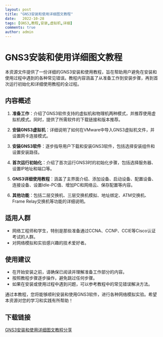 ```yaml
---
layout: post
title: "GNS3安装和使用详细图文教程"
date:   2022-10-28
tags: [GNS3,教程,安装,虚拟机,详细]
comments: true
author: admin
---
```

# GNS3安装和使用详细图文教程

本资源文件提供了一份详细的GNS3安装和使用教程，旨在帮助用户避免在安装和使用过程中遇到的各种常见错误。教程内容涵盖了从准备工作到安装步骤，再到首次运行初始化和详细使用教程的全过程。

## 内容概述

1. **准备工作**：介绍了GNS3软件支持的虚拟机和物理机两种模式，并推荐使用虚拟机模式。同时，提供了所需软件的下载链接和版本推荐。

2. **安装GNS3虚拟机**：详细说明了如何在VMware中导入GNS3虚拟机文件，并设置网卡连接模式。

3. **安装GNS3软件**：逐步指导用户下载和安装GNS3软件，包括选择安装组件和设置安装路径。

4. **首次运行初始化**：介绍了首次运行GNS3时的初始化步骤，包括选择服务器、设置IP地址和端口等。

5. **GNS3详细使用教程**：涵盖了主界面介绍、添加设备、启动设备、配置设备、连接设备、设置Idle-PC值、增加PC和网络云、保存配置等内容。

6. **其他功能**：包括二层交换机、三层交换机模拟、地址绑定、ATM交换机、Frame Relay交换机等功能的详细说明。

## 适用人群

- 网络工程师和学生，特别是那些准备通过CCNA、CCNP、CCIE等Cisco认证考试的人群。
- 对网络模拟和实验感兴趣的技术爱好者。

## 使用建议

- 在开始安装之前，请确保已阅读并理解准备工作部分的内容。
- 按照教程步骤逐步操作，避免跳过任何步骤。
- 如果在安装或使用过程中遇到问题，可以参考教程中的常见错误解决方法。

通过本教程，您将能够顺利安装和使用GNS3软件，进行各种网络模拟实验。希望本资源对您的学习和实践有所帮助！

## 下载链接

[GNS3安装和使用详细图文教程分享](https://pan.quark.cn/s/0424d2b00a12)